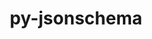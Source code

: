 ---
title: "py-jsonschema"
layout: cache
categories: [package, develop]
meta: {"compilers": ["none"], "num_specs": 294, "num_specs_by_stack": {"data-vis-sdk": 23, "e4s": 123, "e4s-neoverse-v2": 74, "e4s-oneapi": 19, "hep": 15, "radiuss": 40, "root": 294}, "oss": ["ubuntu18.04", "ubuntu20.04", "ubuntu22.04"], "platforms": ["linux"], "stacks": ["data-vis-sdk", "e4s", "e4s-neoverse-v2", "e4s-oneapi", "hep", "radiuss", "root"], "targets": ["neoverse_v2", "x86_64_v3"], "versions": ["2.6.0", "4.17.3", "4.22.0", "4.23.0"]}
spec_details: [{"compiler": "none", "hash": "24lzrfm7thagfwbqd5i5mssfxjuhu6x2", "os": "ubuntu22.04", "platform": "linux", "size": "-", "stacks": ["e4s-neoverse-v2", "root"], "target": "neoverse_v2", "variants": ["build_system=python_pip", "~format-nongpl"], "versions": ["4.23.0"]}, {"compiler": "none", "hash": "26egcddkeiestnpyldgi4vtmxbosdgqh", "os": "ubuntu22.04", "platform": "linux", "size": "-", "stacks": ["e4s-neoverse-v2", "root"], "target": "neoverse_v2", "variants": ["build_system=python_pip"], "versions": ["2.6.0"]}, {"compiler": "none", "hash": "27nogq36sdxxku7opabrf4bxn4tkho4q", "os": "ubuntu22.04", "platform": "linux", "size": "-", "stacks": ["e4s-neoverse-v2", "root"], "target": "neoverse_v2", "variants": ["build_system=python_pip", "+format-nongpl"], "versions": ["4.22.0"]}, {"compiler": "none", "hash": "2cztxubp4irfmpegogmjl5n7ijcobcph", "os": "ubuntu22.04", "platform": "linux", "size": "-", "stacks": ["e4s-neoverse-v2", "root"], "target": "neoverse_v2", "variants": ["build_system=python_pip", "~format-nongpl"], "versions": ["4.23.0"]}, {"compiler": "none", "hash": "2il67w3bt6p4ge75orln34r4es4d3cvk", "os": "ubuntu22.04", "platform": "linux", "size": "-", "stacks": ["e4s", "root"], "target": "x86_64_v3", "variants": ["build_system=python_pip"], "versions": ["2.6.0"]}, {"compiler": "none", "hash": "2kpo7pup6lvnpxuma4kvxk7ocrg7ovg7", "os": "ubuntu22.04", "platform": "linux", "size": "-", "stacks": ["e4s-neoverse-v2", "root"], "target": "neoverse_v2", "variants": ["build_system=python_pip", "~format-nongpl"], "versions": ["4.22.0"]}, {"compiler": "none", "hash": "2phgrua46e6ukr4opqmgzrfsptrd4blx", "os": "ubuntu22.04", "platform": "linux", "size": "-", "stacks": ["e4s", "root"], "target": "x86_64_v3", "variants": ["build_system=python_pip", "~format-nongpl"], "versions": ["4.22.0"]}, {"compiler": "none", "hash": "2ssv3oarnci3wwuttcgzny2jfwzdumjw", "os": "ubuntu22.04", "platform": "linux", "size": "-", "stacks": ["e4s", "root"], "target": "x86_64_v3", "variants": ["build_system=python_pip", "~format-nongpl"], "versions": ["4.23.0"]}, {"compiler": "none", "hash": "2sx6wm7xuxjct2ihjn6xrd6yobsk2237", "os": "ubuntu18.04", "platform": "linux", "size": "-", "stacks": ["radiuss", "root"], "target": "x86_64_v3", "variants": ["build_system=python_pip", "~format-nongpl"], "versions": ["4.23.0"]}, {"compiler": "none", "hash": "3ekvpe6jphkemvmgxsaynlbdvth73sgj", "os": "ubuntu22.04", "platform": "linux", "size": "-", "stacks": ["e4s", "root"], "target": "x86_64_v3", "variants": ["build_system=python_pip", "~format-nongpl"], "versions": ["4.23.0"]}, {"compiler": "none", "hash": "3g5ltm644beugr55hrnooozjqzzek6vo", "os": "ubuntu22.04", "platform": "linux", "size": "-", "stacks": ["e4s-neoverse-v2", "root"], "target": "neoverse_v2", "variants": ["build_system=python_pip"], "versions": ["2.6.0"]}, {"compiler": "none", "hash": "3q26qy2q2uqr56acxwspvzcqsrekvfdl", "os": "ubuntu22.04", "platform": "linux", "size": "-", "stacks": ["e4s-neoverse-v2", "root"], "target": "neoverse_v2", "variants": ["build_system=python_pip"], "versions": ["2.6.0"]}, {"compiler": "none", "hash": "3tx27yn65qpal272nhwuhbkfugqvhie6", "os": "ubuntu22.04", "platform": "linux", "size": "-", "stacks": ["e4s", "root"], "target": "x86_64_v3", "variants": ["build_system=python_pip", "~format-nongpl"], "versions": ["4.22.0"]}, {"compiler": "none", "hash": "3w4pl2n6fzyvy4cmvlbiduvsdalckbq2", "os": "ubuntu18.04", "platform": "linux", "size": "-", "stacks": ["radiuss", "root"], "target": "x86_64_v3", "variants": ["build_system=python_pip", "~format-nongpl"], "versions": ["4.22.0"]}, {"compiler": "none", "hash": "3y2owstg2ztrbfpslgokwhqxi5qjzft4", "os": "ubuntu22.04", "platform": "linux", "size": "-", "stacks": ["e4s-neoverse-v2", "root"], "target": "neoverse_v2", "variants": ["build_system=python_pip", "~format-nongpl"], "versions": ["4.22.0"]}, {"compiler": "none", "hash": "4abiwba7vwadridg5dheknbldfy2p55v", "os": "ubuntu18.04", "platform": "linux", "size": "-", "stacks": ["radiuss", "root"], "target": "x86_64_v3", "variants": ["build_system=python_pip", "~format-nongpl"], "versions": ["4.22.0"]}, {"compiler": "none", "hash": "4ahrfk7htalp4ncwd5epw3uu2kt2u52p", "os": "ubuntu22.04", "platform": "linux", "size": "-", "stacks": ["e4s", "root"], "target": "x86_64_v3", "variants": ["build_system=python_pip", "+format-nongpl"], "versions": ["4.22.0"]}, {"compiler": "none", "hash": "4b37x3iaec2cthw4pmx2smwanmi35y64", "os": "ubuntu22.04", "platform": "linux", "size": "-", "stacks": ["e4s-oneapi", "root"], "target": "x86_64_v3", "variants": ["build_system=python_pip"], "versions": ["2.6.0"]}, {"compiler": "none", "hash": "4bwsman7mtb2rhybcaz6kcmwiufeca4v", "os": "ubuntu22.04", "platform": "linux", "size": "-", "stacks": ["e4s", "root"], "target": "x86_64_v3", "variants": ["build_system=python_pip", "~format-nongpl"], "versions": ["4.22.0"]}, {"compiler": "none", "hash": "4ctzco2rdjgewx6cmj2ogsl25ntartie", "os": "ubuntu22.04", "platform": "linux", "size": "-", "stacks": ["e4s", "root"], "target": "x86_64_v3", "variants": ["build_system=python_pip", "~format-nongpl"], "versions": ["4.22.0"]}, {"compiler": "none", "hash": "4djvvlv3olxm325ggd4tui5gtd45skdy", "os": "ubuntu18.04", "platform": "linux", "size": "-", "stacks": ["radiuss", "root"], "target": "x86_64_v3", "variants": ["build_system=python_pip", "~format-nongpl"], "versions": ["4.23.0"]}, {"compiler": "none", "hash": "4hh6q3a72rdsr2bq2rmma33ftumjxcy7", "os": "ubuntu22.04", "platform": "linux", "size": "-", "stacks": ["e4s", "root"], "target": "x86_64_v3", "variants": ["build_system=python_pip", "~format-nongpl"], "versions": ["4.22.0"]}, {"compiler": "none", "hash": "4toadyl7mvph7jbpv7pq3oxz2h6v5y5u", "os": "ubuntu22.04", "platform": "linux", "size": "-", "stacks": ["e4s", "root"], "target": "x86_64_v3", "variants": ["build_system=python_pip", "~format-nongpl"], "versions": ["4.22.0"]}, {"compiler": "none", "hash": "52ka2zpxlkpuohf6f5kl6dthyhczk6t2", "os": "ubuntu22.04", "platform": "linux", "size": "-", "stacks": ["e4s", "root"], "target": "x86_64_v3", "variants": ["build_system=python_pip", "+format-nongpl"], "versions": ["4.23.0"]}, {"compiler": "none", "hash": "57bqzbrdnbdvu5rux5fl2td3adgv5wvj", "os": "ubuntu22.04", "platform": "linux", "size": "-", "stacks": ["e4s-neoverse-v2", "root"], "target": "neoverse_v2", "variants": ["build_system=python_pip"], "versions": ["2.6.0"]}, {"compiler": "none", "hash": "5kiywrwpka56kxp7la4demqppdp4m722", "os": "ubuntu22.04", "platform": "linux", "size": "-", "stacks": ["e4s-neoverse-v2", "root"], "target": "neoverse_v2", "variants": ["build_system=python_pip"], "versions": ["2.6.0"]}, {"compiler": "none", "hash": "5lxkg5uwc43qi3prh45o76tvn2mf36eh", "os": "ubuntu22.04", "platform": "linux", "size": "-", "stacks": ["e4s-neoverse-v2", "root"], "target": "neoverse_v2", "variants": ["build_system=python_pip", "+format-nongpl"], "versions": ["4.22.0"]}, {"compiler": "none", "hash": "5nvd3d6oq35zat3sq7cmaxannzgalax5", "os": "ubuntu22.04", "platform": "linux", "size": "-", "stacks": ["e4s", "root"], "target": "x86_64_v3", "variants": ["build_system=python_pip", "~format-nongpl"], "versions": ["4.23.0"]}, {"compiler": "none", "hash": "5oron6vlmmn55mt6cpbbyinw7pnchzbt", "os": "ubuntu18.04", "platform": "linux", "size": "-", "stacks": ["radiuss", "root"], "target": "x86_64_v3", "variants": ["build_system=python_pip", "~format-nongpl"], "versions": ["4.22.0"]}, {"compiler": "none", "hash": "5qj7qe4umoh7erzut4c5duhpewqiso35", "os": "ubuntu22.04", "platform": "linux", "size": "-", "stacks": ["e4s-neoverse-v2", "root"], "target": "neoverse_v2", "variants": ["build_system=python_pip", "+format-nongpl"], "versions": ["4.22.0"]}, {"compiler": "none", "hash": "5rrlzzcokw2ihyve6ydy2vrufpdz4wk7", "os": "ubuntu22.04", "platform": "linux", "size": "-", "stacks": ["e4s-oneapi", "root"], "target": "x86_64_v3", "variants": ["build_system=python_pip"], "versions": ["2.6.0"]}, {"compiler": "none", "hash": "5zfg23lzddnydmuz36akpaynz6yrjic2", "os": "ubuntu22.04", "platform": "linux", "size": "-", "stacks": ["e4s", "root"], "target": "x86_64_v3", "variants": ["build_system=python_pip", "~format-nongpl"], "versions": ["4.22.0"]}, {"compiler": "none", "hash": "5zyykpcrpyls54o4e3b32sasi357e44e", "os": "ubuntu22.04", "platform": "linux", "size": "-", "stacks": ["e4s-neoverse-v2", "root"], "target": "neoverse_v2", "variants": ["build_system=python_pip", "+format-nongpl"], "versions": ["4.22.0"]}, {"compiler": "none", "hash": "633xeqhixvhtevff5e5spgffh7tt5d67", "os": "ubuntu22.04", "platform": "linux", "size": "-", "stacks": ["e4s", "root"], "target": "x86_64_v3", "variants": ["build_system=python_pip", "+format-nongpl"], "versions": ["4.23.0"]}, {"compiler": "none", "hash": "6366qkf633rz4zoyexmdylnpck36kdxh", "os": "ubuntu22.04", "platform": "linux", "size": "-", "stacks": ["e4s", "root"], "target": "x86_64_v3", "variants": ["build_system=python_pip"], "versions": ["2.6.0"]}, {"compiler": "none", "hash": "65zlw7x3ap2mh6hyuv7nhsw66fnvvqmg", "os": "ubuntu22.04", "platform": "linux", "size": "-", "stacks": ["e4s-neoverse-v2", "root"], "target": "neoverse_v2", "variants": ["build_system=python_pip"], "versions": ["2.6.0"]}, {"compiler": "none", "hash": "6cw7jreybn2ri7gytldjj5uncpi5hbue", "os": "ubuntu18.04", "platform": "linux", "size": "-", "stacks": ["radiuss", "root"], "target": "x86_64_v3", "variants": ["build_system=python_pip", "~format-nongpl"], "versions": ["4.22.0"]}, {"compiler": "none", "hash": "6djhkwbo72xgskq2z5afmflnqpn5z7b5", "os": "ubuntu22.04", "platform": "linux", "size": "-", "stacks": ["e4s-neoverse-v2", "root"], "target": "neoverse_v2", "variants": ["build_system=python_pip", "+format-nongpl"], "versions": ["4.23.0"]}, {"compiler": "none", "hash": "6dwtu3yhl6utssye6zyktdn6id3urvbr", "os": "ubuntu22.04", "platform": "linux", "size": "-", "stacks": ["e4s", "root"], "target": "x86_64_v3", "variants": ["build_system=python_pip"], "versions": ["2.6.0"]}, {"compiler": "none", "hash": "6mrahmzvrjw2kq7s73ermz4ramltl7et", "os": "ubuntu18.04", "platform": "linux", "size": "-", "stacks": ["radiuss", "root"], "target": "x86_64_v3", "variants": ["build_system=python_pip", "~format-nongpl"], "versions": ["4.22.0"]}, {"compiler": "none", "hash": "6ooxlzcviyecw275ep6pqjjgpzf4rukh", "os": "ubuntu22.04", "platform": "linux", "size": "-", "stacks": ["e4s", "root"], "target": "x86_64_v3", "variants": ["build_system=python_pip", "~format-nongpl"], "versions": ["4.22.0"]}, {"compiler": "none", "hash": "6pvz6fdil4ev7yrprzm626odeyjsieg4", "os": "ubuntu22.04", "platform": "linux", "size": "-", "stacks": ["e4s", "root"], "target": "x86_64_v3", "variants": ["build_system=python_pip", "+format-nongpl"], "versions": ["4.22.0"]}, {"compiler": "none", "hash": "6ty42vthtmh6w25lu5cmc4twasotyu2i", "os": "ubuntu22.04", "platform": "linux", "size": "-", "stacks": ["e4s-neoverse-v2", "root"], "target": "neoverse_v2", "variants": ["build_system=python_pip", "~format-nongpl"], "versions": ["4.22.0"]}, {"compiler": "none", "hash": "6vwi2r4e3rbugepzjxjplpp34sgousc4", "os": "ubuntu22.04", "platform": "linux", "size": "-", "stacks": ["e4s-oneapi", "root"], "target": "x86_64_v3", "variants": ["build_system=python_pip"], "versions": ["2.6.0"]}, {"compiler": "none", "hash": "7jkizw4uwhcqkcvwpd4dnrgeg54zety3", "os": "ubuntu22.04", "platform": "linux", "size": "-", "stacks": ["e4s", "root"], "target": "x86_64_v3", "variants": ["build_system=python_pip", "~format-nongpl"], "versions": ["4.22.0"]}, {"compiler": "none", "hash": "7m3zruaocukz5u4nlzs5irdtgebeomc7", "os": "ubuntu22.04", "platform": "linux", "size": "-", "stacks": ["e4s-oneapi", "root"], "target": "x86_64_v3", "variants": ["build_system=python_pip"], "versions": ["2.6.0"]}, {"compiler": "none", "hash": "7m6ty7tdpg5jzlyrztfigsqxrf66gef4", "os": "ubuntu22.04", "platform": "linux", "size": "-", "stacks": ["e4s", "root"], "target": "x86_64_v3", "variants": ["build_system=python_pip", "+format-nongpl"], "versions": ["4.22.0"]}, {"compiler": "none", "hash": "7npc5sxjueo5y5ddqxtk7m2wnqnf4pg7", "os": "ubuntu20.04", "platform": "linux", "size": "-", "stacks": ["data-vis-sdk", "root"], "target": "x86_64_v3", "variants": ["build_system=python_pip", "+format-nongpl"], "versions": ["4.22.0"]}, {"compiler": "none", "hash": "7punldhc2gnloid7yaqc2xi47daanfv4", "os": "ubuntu22.04", "platform": "linux", "size": "-", "stacks": ["e4s-oneapi", "root"], "target": "x86_64_v3", "variants": ["build_system=python_pip"], "versions": ["2.6.0"]}, {"compiler": "none", "hash": "7q7ifnvekvo65tolbezwr6dyvd6tqwyo", "os": "ubuntu18.04", "platform": "linux", "size": "-", "stacks": ["radiuss", "root"], "target": "x86_64_v3", "variants": ["build_system=python_pip", "~format-nongpl"], "versions": ["4.22.0"]}, {"compiler": "none", "hash": "7ygneldw4t46qes6ig7enlwcgyzim4ny", "os": "ubuntu20.04", "platform": "linux", "size": "-", "stacks": ["data-vis-sdk", "root"], "target": "x86_64_v3", "variants": ["build_system=python_pip", "+format-nongpl"], "versions": ["4.23.0"]}, {"compiler": "none", "hash": "7yjq4ic55xqn2fsu7ooebanpkgzgiss2", "os": "ubuntu22.04", "platform": "linux", "size": "-", "stacks": ["e4s", "root"], "target": "x86_64_v3", "variants": ["build_system=python_pip", "+format-nongpl"], "versions": ["4.22.0"]}, {"compiler": "none", "hash": "7z6ppeqqtav2lcyoxotowvuqvow56ffj", "os": "ubuntu22.04", "platform": "linux", "size": "-", "stacks": ["e4s-neoverse-v2", "root"], "target": "neoverse_v2", "variants": ["build_system=python_pip", "+format-nongpl"], "versions": ["4.22.0"]}, {"compiler": "none", "hash": "a4kl2faqjztkdx5m2lcp6643zqakdx5v", "os": "ubuntu22.04", "platform": "linux", "size": "-", "stacks": ["hep", "root"], "target": "x86_64_v3", "variants": ["build_system=python_pip", "~format-nongpl"], "versions": ["4.17.3"]}, {"compiler": "none", "hash": "a4ugytssifi2dleb37so5krva7p3ahb6", "os": "ubuntu20.04", "platform": "linux", "size": "-", "stacks": ["data-vis-sdk", "root"], "target": "x86_64_v3", "variants": ["build_system=python_pip", "+format-nongpl"], "versions": ["4.22.0"]}, {"compiler": "none", "hash": "abfjzul34zldltok5i3om34zgonhzbyw", "os": "ubuntu22.04", "platform": "linux", "size": "-", "stacks": ["hep", "root"], "target": "x86_64_v3", "variants": ["build_system=python_pip", "~format-nongpl"], "versions": ["4.17.3"]}, {"compiler": "none", "hash": "am2wpr3iu4a4rz6jo6j2csysqdxcbte3", "os": "ubuntu22.04", "platform": "linux", "size": "-", "stacks": ["e4s-oneapi", "root"], "target": "x86_64_v3", "variants": ["build_system=python_pip"], "versions": ["2.6.0"]}, {"compiler": "none", "hash": "amr3a3z6r2gdb54o76rgyicp7svibc2p", "os": "ubuntu22.04", "platform": "linux", "size": "-", "stacks": ["e4s", "root"], "target": "x86_64_v3", "variants": ["build_system=python_pip", "~format-nongpl"], "versions": ["4.22.0"]}, {"compiler": "none", "hash": "amsqygeuu3jjdmeehmc4hxkz4dja5iao", "os": "ubuntu22.04", "platform": "linux", "size": "-", "stacks": ["e4s", "root"], "target": "x86_64_v3", "variants": ["build_system=python_pip", "~format-nongpl"], "versions": ["4.22.0"]}, {"compiler": "none", "hash": "aq3lcobhubsq6qwvvay3wdjluhkb2yn5", "os": "ubuntu22.04", "platform": "linux", "size": "-", "stacks": ["e4s", "root"], "target": "x86_64_v3", "variants": ["build_system=python_pip", "~format-nongpl"], "versions": ["4.22.0"]}, {"compiler": "none", "hash": "aqvhbg7nvp7nnqcjg6jsekroa5ne4q5f", "os": "ubuntu22.04", "platform": "linux", "size": "-", "stacks": ["e4s", "root"], "target": "x86_64_v3", "variants": ["build_system=python_pip"], "versions": ["2.6.0"]}, {"compiler": "none", "hash": "axrbpypqtb7tx2rxfcmzurhqtaw52hno", "os": "ubuntu22.04", "platform": "linux", "size": "-", "stacks": ["hep", "root"], "target": "x86_64_v3", "variants": ["build_system=python_pip", "~format-nongpl"], "versions": ["4.17.3"]}, {"compiler": "none", "hash": "ay62gvkq5vod3wqwwfl56i7nhtqfizvv", "os": "ubuntu22.04", "platform": "linux", "size": "-", "stacks": ["hep", "root"], "target": "x86_64_v3", "variants": ["build_system=python_pip", "~format-nongpl"], "versions": ["4.17.3"]}, {"compiler": "none", "hash": "aytwxmv3djod4osmz65rkc2gfqtwiidt", "os": "ubuntu18.04", "platform": "linux", "size": "-", "stacks": ["radiuss", "root"], "target": "x86_64_v3", "variants": ["build_system=python_pip", "~format-nongpl"], "versions": ["4.22.0"]}, {"compiler": "none", "hash": "ayw7dzyapkcvhtvjs7n37g34bvhvxeaj", "os": "ubuntu22.04", "platform": "linux", "size": "-", "stacks": ["e4s-neoverse-v2", "root"], "target": "neoverse_v2", "variants": ["build_system=python_pip", "+format-nongpl"], "versions": ["4.22.0"]}, {"compiler": "none", "hash": "b2dhoiflttcw5jrnntqn2e7kpqsmtos5", "os": "ubuntu22.04", "platform": "linux", "size": "-", "stacks": ["e4s", "root"], "target": "x86_64_v3", "variants": ["build_system=python_pip", "+format-nongpl"], "versions": ["4.23.0"]}, {"compiler": "none", "hash": "b4q6zy44ykq3rkxms6yinbr6no5cz6ww", "os": "ubuntu22.04", "platform": "linux", "size": "-", "stacks": ["e4s-oneapi", "root"], "target": "x86_64_v3", "variants": ["build_system=python_pip"], "versions": ["2.6.0"]}, {"compiler": "none", "hash": "b4xa4s6kmj37n5gaedtstrp5c4yht6o5", "os": "ubuntu22.04", "platform": "linux", "size": "-", "stacks": ["e4s", "root"], "target": "x86_64_v3", "variants": ["build_system=python_pip", "~format-nongpl"], "versions": ["4.23.0"]}, {"compiler": "none", "hash": "b5zu4haylvux5i5trnizww5rrcb5gjpi", "os": "ubuntu22.04", "platform": "linux", "size": "-", "stacks": ["e4s-neoverse-v2", "root"], "target": "neoverse_v2", "variants": ["build_system=python_pip", "+format-nongpl"], "versions": ["4.22.0"]}, {"compiler": "none", "hash": "b72cbfrlbjq4xcdnubyhphnol7ma2pq7", "os": "ubuntu22.04", "platform": "linux", "size": "-", "stacks": ["e4s", "root"], "target": "x86_64_v3", "variants": ["build_system=python_pip", "~format-nongpl"], "versions": ["4.22.0"]}, {"compiler": "none", "hash": "bc6yaloeoahinues3iebjgrxzibxxxx2", "os": "ubuntu20.04", "platform": "linux", "size": "-", "stacks": ["data-vis-sdk", "root"], "target": "x86_64_v3", "variants": ["build_system=python_pip", "+format-nongpl"], "versions": ["4.22.0"]}, {"compiler": "none", "hash": "biiwsuemtfyfoj5pkbrwwqju6xinykvb", "os": "ubuntu18.04", "platform": "linux", "size": "-", "stacks": ["radiuss", "root"], "target": "x86_64_v3", "variants": ["build_system=python_pip", "~format-nongpl"], "versions": ["4.22.0"]}, {"compiler": "none", "hash": "blg3kmw2vlnu5n753nlekrfrdo6strfe", "os": "ubuntu22.04", "platform": "linux", "size": "-", "stacks": ["e4s", "root"], "target": "x86_64_v3", "variants": ["build_system=python_pip"], "versions": ["2.6.0"]}, {"compiler": "none", "hash": "bo3wym3uszbiynp2mx5f57q4xkzi2fm6", "os": "ubuntu22.04", "platform": "linux", "size": "-", "stacks": ["e4s", "root"], "target": "x86_64_v3", "variants": ["build_system=python_pip", "+format-nongpl"], "versions": ["4.22.0"]}, {"compiler": "none", "hash": "btwgt4frceka4gedpzo6jl3yfmtslipa", "os": "ubuntu22.04", "platform": "linux", "size": "-", "stacks": ["e4s", "root"], "target": "x86_64_v3", "variants": ["build_system=python_pip", "+format-nongpl"], "versions": ["4.22.0"]}, {"compiler": "none", "hash": "bxy4rebbgmoqidwdajyh2cy3czvufcli", "os": "ubuntu22.04", "platform": "linux", "size": "-", "stacks": ["e4s-neoverse-v2", "root"], "target": "neoverse_v2", "variants": ["build_system=python_pip"], "versions": ["2.6.0"]}, {"compiler": "none", "hash": "c2vxjcvxds6sc4nehpavcicufriwpfvf", "os": "ubuntu22.04", "platform": "linux", "size": "-", "stacks": ["e4s", "root"], "target": "x86_64_v3", "variants": ["build_system=python_pip"], "versions": ["2.6.0"]}, {"compiler": "none", "hash": "cbwulzduz4ayhfd7ql4mat4pg62h7lce", "os": "ubuntu22.04", "platform": "linux", "size": "-", "stacks": ["e4s", "root"], "target": "x86_64_v3", "variants": ["build_system=python_pip", "+format-nongpl"], "versions": ["4.22.0"]}, {"compiler": "none", "hash": "cgrt3mscxlafzlye63dwso3gybr63phi", "os": "ubuntu22.04", "platform": "linux", "size": "-", "stacks": ["e4s-neoverse-v2", "root"], "target": "neoverse_v2", "variants": ["build_system=python_pip"], "versions": ["2.6.0"]}, {"compiler": "none", "hash": "com4m3dmdz6v7ghmzpm5tmoeonqrs3k6", "os": "ubuntu22.04", "platform": "linux", "size": "-", "stacks": ["e4s-neoverse-v2", "root"], "target": "neoverse_v2", "variants": ["build_system=python_pip", "+format-nongpl"], "versions": ["4.22.0"]}, {"compiler": "none", "hash": "cp2fagxfdetwnltkoestai5527t2jvss", "os": "ubuntu22.04", "platform": "linux", "size": "-", "stacks": ["e4s", "root"], "target": "x86_64_v3", "variants": ["build_system=python_pip", "~format-nongpl"], "versions": ["4.23.0"]}, {"compiler": "none", "hash": "cpdea72phg3a5yjghzon7xixxsifhwvd", "os": "ubuntu22.04", "platform": "linux", "size": "-", "stacks": ["e4s", "root"], "target": "x86_64_v3", "variants": ["build_system=python_pip", "+format-nongpl"], "versions": ["4.22.0"]}, {"compiler": "none", "hash": "cqmimhpf7qxarw3bmkmr4rbwf3xcn2ke", "os": "ubuntu22.04", "platform": "linux", "size": "-", "stacks": ["e4s", "root"], "target": "x86_64_v3", "variants": ["build_system=python_pip", "+format-nongpl"], "versions": ["4.23.0"]}, {"compiler": "none", "hash": "cqoqyvwapmtpwxre7bec4dbsakt4hjm2", "os": "ubuntu22.04", "platform": "linux", "size": "-", "stacks": ["e4s", "root"], "target": "x86_64_v3", "variants": ["build_system=python_pip", "~format-nongpl"], "versions": ["4.22.0"]}, {"compiler": "none", "hash": "cv6r3hb5usbe63ppf66liwdzjg7berun", "os": "ubuntu20.04", "platform": "linux", "size": "-", "stacks": ["data-vis-sdk", "root"], "target": "x86_64_v3", "variants": ["build_system=python_pip", "+format-nongpl"], "versions": ["4.23.0"]}, {"compiler": "none", "hash": "cydz3jrlgyj22ggaehwitcpqlaxpr4sv", "os": "ubuntu22.04", "platform": "linux", "size": "-", "stacks": ["e4s", "root"], "target": "x86_64_v3", "variants": ["build_system=python_pip", "~format-nongpl"], "versions": ["4.22.0"]}, {"compiler": "none", "hash": "d3g7dcmpdaaumbmmdn3irek5y2q53yju", "os": "ubuntu20.04", "platform": "linux", "size": "-", "stacks": ["data-vis-sdk", "root"], "target": "x86_64_v3", "variants": ["build_system=python_pip", "+format-nongpl"], "versions": ["4.22.0"]}, {"compiler": "none", "hash": "d63x6zldxzxgwou4ww3oykd7w2xtyats", "os": "ubuntu22.04", "platform": "linux", "size": "-", "stacks": ["e4s-neoverse-v2", "root"], "target": "neoverse_v2", "variants": ["build_system=python_pip", "+format-nongpl"], "versions": ["4.22.0"]}, {"compiler": "none", "hash": "davryjo2btnegkydviy4zjf4yygh4ez5", "os": "ubuntu18.04", "platform": "linux", "size": "-", "stacks": ["radiuss", "root"], "target": "x86_64_v3", "variants": ["build_system=python_pip", "~format-nongpl"], "versions": ["4.22.0"]}, {"compiler": "none", "hash": "dd2uj632pygfzlpufdrv6ujvxbn2xazx", "os": "ubuntu18.04", "platform": "linux", "size": "-", "stacks": ["radiuss", "root"], "target": "x86_64_v3", "variants": ["build_system=python_pip", "~format-nongpl"], "versions": ["4.23.0"]}, {"compiler": "none", "hash": "dhdoew7a4jg2hmdy5n5sjwiorxt6mewk", "os": "ubuntu22.04", "platform": "linux", "size": "-", "stacks": ["e4s", "root"], "target": "x86_64_v3", "variants": ["build_system=python_pip", "~format-nongpl"], "versions": ["4.22.0"]}, {"compiler": "none", "hash": "e4lmavpxz66shbgxgh2yyogk4dbgtqf6", "os": "ubuntu22.04", "platform": "linux", "size": "-", "stacks": ["e4s-neoverse-v2", "root"], "target": "neoverse_v2", "variants": ["build_system=python_pip"], "versions": ["2.6.0"]}, {"compiler": "none", "hash": "e5yhlayq4w5t4u2iwrfld7arz7d4ivt6", "os": "ubuntu20.04", "platform": "linux", "size": "-", "stacks": ["data-vis-sdk", "root"], "target": "x86_64_v3", "variants": ["build_system=python_pip", "+format-nongpl"], "versions": ["4.22.0"]}, {"compiler": "none", "hash": "eitikgcike7sa3of5bs7crhkjd5stot7", "os": "ubuntu22.04", "platform": "linux", "size": "-", "stacks": ["e4s", "root"], "target": "x86_64_v3", "variants": ["build_system=python_pip", "~format-nongpl"], "versions": ["4.22.0"]}, {"compiler": "none", "hash": "ennf3gggpm65emz4i6wjnix7fsox4wbp", "os": "ubuntu20.04", "platform": "linux", "size": "-", "stacks": ["data-vis-sdk", "root"], "target": "x86_64_v3", "variants": ["build_system=python_pip", "+format-nongpl"], "versions": ["4.22.0"]}, {"compiler": "none", "hash": "esf7it6j3pep322vyazp5x6y2o6pvoka", "os": "ubuntu22.04", "platform": "linux", "size": "-", "stacks": ["hep", "root"], "target": "x86_64_v3", "variants": ["build_system=python_pip", "~format-nongpl"], "versions": ["4.17.3"]}, {"compiler": "none", "hash": "etrn3nlq5yvy4xvkeq3j62iqea2vo4dw", "os": "ubuntu22.04", "platform": "linux", "size": "-", "stacks": ["e4s", "root"], "target": "x86_64_v3", "variants": ["build_system=python_pip", "+format-nongpl"], "versions": ["4.22.0"]}, {"compiler": "none", "hash": "ewkaikgzdmaas2bivryociliufskgaml", "os": "ubuntu20.04", "platform": "linux", "size": "-", "stacks": ["data-vis-sdk", "root"], "target": "x86_64_v3", "variants": ["build_system=python_pip", "+format-nongpl"], "versions": ["4.22.0"]}, {"compiler": "none", "hash": "f5imhcvowyhe3ivjv3uapn75yfxd6ybb", "os": "ubuntu18.04", "platform": "linux", "size": "-", "stacks": ["radiuss", "root"], "target": "x86_64_v3", "variants": ["build_system=python_pip", "~format-nongpl"], "versions": ["4.22.0"]}, {"compiler": "none", "hash": "ficavmjuxwumovtn6hxwrt6miwwm4shq", "os": "ubuntu22.04", "platform": "linux", "size": "-", "stacks": ["e4s-neoverse-v2", "root"], "target": "neoverse_v2", "variants": ["build_system=python_pip", "+format-nongpl"], "versions": ["4.22.0"]}, {"compiler": "none", "hash": "finwoetvtps3fkmxt6n2sqfdrqvzl5lw", "os": "ubuntu22.04", "platform": "linux", "size": "-", "stacks": ["e4s", "root"], "target": "x86_64_v3", "variants": ["build_system=python_pip", "+format-nongpl"], "versions": ["4.22.0"]}, {"compiler": "none", "hash": "flbtbi4lxie5z3op2zqnack6cktbk4zw", "os": "ubuntu22.04", "platform": "linux", "size": "-", "stacks": ["e4s-neoverse-v2", "root"], "target": "neoverse_v2", "variants": ["build_system=python_pip", "~format-nongpl"], "versions": ["4.22.0"]}, {"compiler": "none", "hash": "fwyu4qdxswdnic4vwwkpcekys2eukz23", "os": "ubuntu22.04", "platform": "linux", "size": "-", "stacks": ["e4s-neoverse-v2", "root"], "target": "neoverse_v2", "variants": ["build_system=python_pip"], "versions": ["2.6.0"]}, {"compiler": "none", "hash": "fyfhc7bogdn67c2afgfqlsffxwluajsj", "os": "ubuntu22.04", "platform": "linux", "size": "-", "stacks": ["e4s-neoverse-v2", "root"], "target": "neoverse_v2", "variants": ["build_system=python_pip", "+format-nongpl"], "versions": ["4.22.0"]}, {"compiler": "none", "hash": "fzco4dczr7bwsqdk5rj3l2zbunscyzjv", "os": "ubuntu22.04", "platform": "linux", "size": "-", "stacks": ["e4s", "root"], "target": "x86_64_v3", "variants": ["build_system=python_pip", "~format-nongpl"], "versions": ["4.23.0"]}, {"compiler": "none", "hash": "g6fk2fjtcrur2j4qyhqfo5pynvc5r3aj", "os": "ubuntu20.04", "platform": "linux", "size": "-", "stacks": ["data-vis-sdk", "root"], "target": "x86_64_v3", "variants": ["build_system=python_pip", "+format-nongpl"], "versions": ["4.22.0"]}, {"compiler": "none", "hash": "g6ozfnuppp2egvuqkujwmzm2f66us5yh", "os": "ubuntu22.04", "platform": "linux", "size": "-", "stacks": ["e4s", "root"], "target": "x86_64_v3", "variants": ["build_system=python_pip", "~format-nongpl"], "versions": ["4.23.0"]}, {"compiler": "none", "hash": "gaeruvf2cb3vxeghpjlbubaob3ss56t6", "os": "ubuntu22.04", "platform": "linux", "size": "-", "stacks": ["e4s", "root"], "target": "x86_64_v3", "variants": ["build_system=python_pip", "~format-nongpl"], "versions": ["4.22.0"]}, {"compiler": "none", "hash": "gfej4llwvyhm7ggvdceqy2meccoky23x", "os": "ubuntu20.04", "platform": "linux", "size": "-", "stacks": ["data-vis-sdk", "root"], "target": "x86_64_v3", "variants": ["build_system=python_pip", "+format-nongpl"], "versions": ["4.22.0"]}, {"compiler": "none", "hash": "gflw4glb43og2krrc2c4tmuwnebor23l", "os": "ubuntu22.04", "platform": "linux", "size": "-", "stacks": ["e4s-oneapi", "root"], "target": "x86_64_v3", "variants": ["build_system=python_pip"], "versions": ["2.6.0"]}, {"compiler": "none", "hash": "gk43sktyklmrj3sncycaxjp6zhd2tcw6", "os": "ubuntu22.04", "platform": "linux", "size": "-", "stacks": ["e4s-neoverse-v2", "root"], "target": "neoverse_v2", "variants": ["build_system=python_pip", "~format-nongpl"], "versions": ["4.22.0"]}, {"compiler": "none", "hash": "gltb47lp6prfstswfaqv66dluzsfhfvc", "os": "ubuntu22.04", "platform": "linux", "size": "-", "stacks": ["e4s-neoverse-v2", "root"], "target": "neoverse_v2", "variants": ["build_system=python_pip", "+format-nongpl"], "versions": ["4.22.0"]}, {"compiler": "none", "hash": "gno46sxy7x2awpu2lxfflwchb5aec647", "os": "ubuntu18.04", "platform": "linux", "size": "-", "stacks": ["radiuss", "root"], "target": "x86_64_v3", "variants": ["build_system=python_pip", "~format-nongpl"], "versions": ["4.22.0"]}, {"compiler": "none", "hash": "gp6opm4ngzxohyvhcgbghve6n6zth362", "os": "ubuntu22.04", "platform": "linux", "size": "-", "stacks": ["e4s", "root"], "target": "x86_64_v3", "variants": ["build_system=python_pip", "+format-nongpl"], "versions": ["4.22.0"]}, {"compiler": "none", "hash": "gq5z5bdmbtgptoo6usmyyus43rqeu657", "os": "ubuntu22.04", "platform": "linux", "size": "-", "stacks": ["e4s-oneapi", "root"], "target": "x86_64_v3", "variants": ["build_system=python_pip"], "versions": ["2.6.0"]}, {"compiler": "none", "hash": "gqalq7oi3rblfz2wubpg5tjysy4coiuk", "os": "ubuntu18.04", "platform": "linux", "size": "-", "stacks": ["radiuss", "root"], "target": "x86_64_v3", "variants": ["build_system=python_pip", "~format-nongpl"], "versions": ["4.22.0"]}, {"compiler": "none", "hash": "grabbvjnyccnaakeguyjey55a45yebvi", "os": "ubuntu22.04", "platform": "linux", "size": "-", "stacks": ["hep", "root"], "target": "x86_64_v3", "variants": ["build_system=python_pip", "~format-nongpl"], "versions": ["4.17.3"]}, {"compiler": "none", "hash": "gvmf6cqy72ijwiy6pis2ised7xilfvul", "os": "ubuntu22.04", "platform": "linux", "size": "-", "stacks": ["hep", "root"], "target": "x86_64_v3", "variants": ["build_system=python_pip", "~format-nongpl"], "versions": ["4.17.3"]}, {"compiler": "none", "hash": "h5wxvf4cmnj5ivjnifzrqoevhzz7jj4g", "os": "ubuntu22.04", "platform": "linux", "size": "-", "stacks": ["e4s-neoverse-v2", "root"], "target": "neoverse_v2", "variants": ["build_system=python_pip", "+format-nongpl"], "versions": ["4.22.0"]}, {"compiler": "none", "hash": "hbht4aky4iufwtpqnpldt3u6wgc7rmdq", "os": "ubuntu18.04", "platform": "linux", "size": "-", "stacks": ["radiuss", "root"], "target": "x86_64_v3", "variants": ["build_system=python_pip", "~format-nongpl"], "versions": ["4.22.0"]}, {"compiler": "none", "hash": "hbuw6da7rlxq4waztobggdkzxbguzdcz", "os": "ubuntu18.04", "platform": "linux", "size": "-", "stacks": ["radiuss", "root"], "target": "x86_64_v3", "variants": ["build_system=python_pip", "~format-nongpl"], "versions": ["4.22.0"]}, {"compiler": "none", "hash": "huwu55ucyyqaiphfa6ywbgr66utzofny", "os": "ubuntu22.04", "platform": "linux", "size": "-", "stacks": ["e4s-neoverse-v2", "root"], "target": "neoverse_v2", "variants": ["build_system=python_pip", "+format-nongpl"], "versions": ["4.22.0"]}, {"compiler": "none", "hash": "i3kvayfbmjv62klu2gotptujwqkm5me6", "os": "ubuntu22.04", "platform": "linux", "size": "-", "stacks": ["e4s-neoverse-v2", "root"], "target": "neoverse_v2", "variants": ["build_system=python_pip"], "versions": ["2.6.0"]}, {"compiler": "none", "hash": "i3wh5o7bzadtioa7qk7pvqv2qu2gc4n6", "os": "ubuntu22.04", "platform": "linux", "size": "-", "stacks": ["e4s", "root"], "target": "x86_64_v3", "variants": ["build_system=python_pip", "~format-nongpl"], "versions": ["4.22.0"]}, {"compiler": "none", "hash": "iccfj6sq4p3ycpkspxfevb466hp2wejd", "os": "ubuntu22.04", "platform": "linux", "size": "-", "stacks": ["e4s-neoverse-v2", "root"], "target": "neoverse_v2", "variants": ["build_system=python_pip", "~format-nongpl"], "versions": ["4.22.0"]}, {"compiler": "none", "hash": "idz2urbccljj4ny76zp3hjktvqk77xeh", "os": "ubuntu22.04", "platform": "linux", "size": "-", "stacks": ["e4s", "root"], "target": "x86_64_v3", "variants": ["build_system=python_pip", "+format-nongpl"], "versions": ["4.22.0"]}, {"compiler": "none", "hash": "im4masdqbxtbcg2t7ajjsxcu7ey2k3if", "os": "ubuntu22.04", "platform": "linux", "size": "-", "stacks": ["e4s", "root"], "target": "x86_64_v3", "variants": ["build_system=python_pip", "~format-nongpl"], "versions": ["4.23.0"]}, {"compiler": "none", "hash": "iya7llkqd2xhcqvtv2omdxeso6kqiuhk", "os": "ubuntu22.04", "platform": "linux", "size": "-", "stacks": ["e4s-neoverse-v2", "root"], "target": "neoverse_v2", "variants": ["build_system=python_pip", "~format-nongpl"], "versions": ["4.22.0"]}, {"compiler": "none", "hash": "ja73j3qunrtxrrku4ajyi7ujzeo4wrya", "os": "ubuntu22.04", "platform": "linux", "size": "-", "stacks": ["e4s", "root"], "target": "x86_64_v3", "variants": ["build_system=python_pip", "+format-nongpl"], "versions": ["4.22.0"]}, {"compiler": "none", "hash": "jalmtxvazbblnmz4o7nnqb6bvusgqfhp", "os": "ubuntu20.04", "platform": "linux", "size": "-", "stacks": ["data-vis-sdk", "root"], "target": "x86_64_v3", "variants": ["build_system=python_pip", "+format-nongpl"], "versions": ["4.23.0"]}, {"compiler": "none", "hash": "jdquapqgjlkxne3fuumsqfqxmm227w2b", "os": "ubuntu22.04", "platform": "linux", "size": "-", "stacks": ["e4s-neoverse-v2", "root"], "target": "neoverse_v2", "variants": ["build_system=python_pip", "+format-nongpl"], "versions": ["4.23.0"]}, {"compiler": "none", "hash": "jdud3zhip2wp5iwtmoj6m67c2mguvpjq", "os": "ubuntu22.04", "platform": "linux", "size": "-", "stacks": ["e4s-neoverse-v2", "root"], "target": "neoverse_v2", "variants": ["build_system=python_pip", "+format-nongpl"], "versions": ["4.22.0"]}, {"compiler": "none", "hash": "jei6y5ytaajc25ts7fanbnyqpdjpldul", "os": "ubuntu22.04", "platform": "linux", "size": "-", "stacks": ["e4s", "root"], "target": "x86_64_v3", "variants": ["build_system=python_pip", "+format-nongpl"], "versions": ["4.22.0"]}, {"compiler": "none", "hash": "jhfpfjpvb4qegjmnbeceauc5nbhgcix3", "os": "ubuntu22.04", "platform": "linux", "size": "-", "stacks": ["e4s-neoverse-v2", "root"], "target": "neoverse_v2", "variants": ["build_system=python_pip", "~format-nongpl"], "versions": ["4.22.0"]}, {"compiler": "none", "hash": "jl4dsuswove3nex6xdloltcu2ozfeusy", "os": "ubuntu22.04", "platform": "linux", "size": "-", "stacks": ["e4s", "root"], "target": "x86_64_v3", "variants": ["build_system=python_pip", "+format-nongpl"], "versions": ["4.23.0"]}, {"compiler": "none", "hash": "jobbdlf2ru5nxues66nscvnor7xfdots", "os": "ubuntu22.04", "platform": "linux", "size": "-", "stacks": ["e4s", "root"], "target": "x86_64_v3", "variants": ["build_system=python_pip", "+format-nongpl"], "versions": ["4.23.0"]}, {"compiler": "none", "hash": "jspjhbw7tfjvdramuawfvuuoh5jsecrq", "os": "ubuntu22.04", "platform": "linux", "size": "-", "stacks": ["e4s-neoverse-v2", "root"], "target": "neoverse_v2", "variants": ["build_system=python_pip", "+format-nongpl"], "versions": ["4.22.0"]}, {"compiler": "none", "hash": "jvseklfuxmjcxncohdwc4dl4jq46efp3", "os": "ubuntu22.04", "platform": "linux", "size": "-", "stacks": ["e4s-neoverse-v2", "root"], "target": "neoverse_v2", "variants": ["build_system=python_pip", "+format-nongpl"], "versions": ["4.23.0"]}, {"compiler": "none", "hash": "jw7b46rul2ssf3voqd7iimseed7d4wrq", "os": "ubuntu22.04", "platform": "linux", "size": "-", "stacks": ["e4s-neoverse-v2", "root"], "target": "neoverse_v2", "variants": ["build_system=python_pip", "+format-nongpl"], "versions": ["4.22.0"]}, {"compiler": "none", "hash": "kabfaebp3gvrkyqulzvvvu6svmyd6fjj", "os": "ubuntu22.04", "platform": "linux", "size": "-", "stacks": ["hep", "root"], "target": "x86_64_v3", "variants": ["build_system=python_pip", "~format-nongpl"], "versions": ["4.17.3"]}, {"compiler": "none", "hash": "kce34msf2zb4gq2udo5cwxjpmcyvnlyj", "os": "ubuntu18.04", "platform": "linux", "size": "-", "stacks": ["radiuss", "root"], "target": "x86_64_v3", "variants": ["build_system=python_pip", "~format-nongpl"], "versions": ["4.22.0"]}, {"compiler": "none", "hash": "keb6kr67m2gidq3vr4x2h457g2rlmtwx", "os": "ubuntu22.04", "platform": "linux", "size": "-", "stacks": ["e4s-neoverse-v2", "root"], "target": "neoverse_v2", "variants": ["build_system=python_pip", "+format-nongpl"], "versions": ["4.23.0"]}, {"compiler": "none", "hash": "kegnnkxinj2vn7lfuuifgnrwd2v6lvsi", "os": "ubuntu22.04", "platform": "linux", "size": "-", "stacks": ["e4s-neoverse-v2", "root"], "target": "neoverse_v2", "variants": ["build_system=python_pip", "+format-nongpl"], "versions": ["4.22.0"]}, {"compiler": "none", "hash": "kqyeeeezkzt76s7bvuk3erdlmx2c2x2k", "os": "ubuntu22.04", "platform": "linux", "size": "-", "stacks": ["e4s", "root"], "target": "x86_64_v3", "variants": ["build_system=python_pip"], "versions": ["2.6.0"]}, {"compiler": "none", "hash": "ky2hym2dtxc7bwfpa3ti2h6mjbtjyhp2", "os": "ubuntu22.04", "platform": "linux", "size": "-", "stacks": ["e4s-oneapi", "root"], "target": "x86_64_v3", "variants": ["build_system=python_pip"], "versions": ["2.6.0"]}, {"compiler": "none", "hash": "l6grohwprsszgboo6cwsry47a67nn6za", "os": "ubuntu22.04", "platform": "linux", "size": "-", "stacks": ["e4s-neoverse-v2", "root"], "target": "neoverse_v2", "variants": ["build_system=python_pip", "+format-nongpl"], "versions": ["4.22.0"]}, {"compiler": "none", "hash": "lbbgiq2jghwka6mdz27yz3qhk4wuf3rz", "os": "ubuntu22.04", "platform": "linux", "size": "-", "stacks": ["e4s", "root"], "target": "x86_64_v3", "variants": ["build_system=python_pip", "~format-nongpl"], "versions": ["4.22.0"]}, {"compiler": "none", "hash": "ld4vtunwrod46nahnhe7vxogmrxahzwf", "os": "ubuntu22.04", "platform": "linux", "size": "-", "stacks": ["e4s", "root"], "target": "x86_64_v3", "variants": ["build_system=python_pip", "+format-nongpl"], "versions": ["4.22.0"]}, {"compiler": "none", "hash": "llgg6vofdrc473gxdyonumvbjpjsrmki", "os": "ubuntu22.04", "platform": "linux", "size": "-", "stacks": ["hep", "root"], "target": "x86_64_v3", "variants": ["build_system=python_pip", "~format-nongpl"], "versions": ["4.17.3"]}, {"compiler": "none", "hash": "lmg6ddvlcx3ke6ma766qz7glbzkstpte", "os": "ubuntu22.04", "platform": "linux", "size": "-", "stacks": ["e4s-oneapi", "root"], "target": "x86_64_v3", "variants": ["build_system=python_pip"], "versions": ["2.6.0"]}, {"compiler": "none", "hash": "lohzg32gea5k55uymhnfdwln6wjdh4ua", "os": "ubuntu18.04", "platform": "linux", "size": "-", "stacks": ["radiuss", "root"], "target": "x86_64_v3", "variants": ["build_system=python_pip", "~format-nongpl"], "versions": ["4.23.0"]}, {"compiler": "none", "hash": "lpeoy33jyamytypqpwxzjtdkwv24wvh2", "os": "ubuntu20.04", "platform": "linux", "size": "-", "stacks": ["data-vis-sdk", "root"], "target": "x86_64_v3", "variants": ["build_system=python_pip", "+format-nongpl"], "versions": ["4.22.0"]}, {"compiler": "none", "hash": "lqk7wdfdoxw5j4wjqyqsaqylbnoc4i2a", "os": "ubuntu22.04", "platform": "linux", "size": "-", "stacks": ["e4s", "root"], "target": "x86_64_v3", "variants": ["build_system=python_pip", "~format-nongpl"], "versions": ["4.22.0"]}, {"compiler": "none", "hash": "lrgkkw3k6qxqybh44edajxdnxwjkyr5g", "os": "ubuntu22.04", "platform": "linux", "size": "-", "stacks": ["e4s", "root"], "target": "x86_64_v3", "variants": ["build_system=python_pip", "~format-nongpl"], "versions": ["4.22.0"]}, {"compiler": "none", "hash": "lsc5fz43qb6ph7lbxh7qwg33sydp72ih", "os": "ubuntu22.04", "platform": "linux", "size": "-", "stacks": ["e4s", "root"], "target": "x86_64_v3", "variants": ["build_system=python_pip", "~format-nongpl"], "versions": ["4.22.0"]}, {"compiler": "none", "hash": "lwlksora2dtm4o26tj7tkxkwqiiahydl", "os": "ubuntu22.04", "platform": "linux", "size": "-", "stacks": ["e4s-neoverse-v2", "root"], "target": "neoverse_v2", "variants": ["build_system=python_pip", "~format-nongpl"], "versions": ["4.22.0"]}, {"compiler": "none", "hash": "lyibv2in7d764n7sx5y5mky5ardkj7ik", "os": "ubuntu22.04", "platform": "linux", "size": "-", "stacks": ["e4s", "root"], "target": "x86_64_v3", "variants": ["build_system=python_pip"], "versions": ["2.6.0"]}, {"compiler": "none", "hash": "lyxu2pvbsubowoesz5hrervbsoxzygrq", "os": "ubuntu22.04", "platform": "linux", "size": "-", "stacks": ["e4s", "root"], "target": "x86_64_v3", "variants": ["build_system=python_pip", "~format-nongpl"], "versions": ["4.22.0"]}, {"compiler": "none", "hash": "m263wcakwp3e5smwrk7z6keq26ufj3x2", "os": "ubuntu22.04", "platform": "linux", "size": "-", "stacks": ["e4s-neoverse-v2", "root"], "target": "neoverse_v2", "variants": ["build_system=python_pip", "+format-nongpl"], "versions": ["4.22.0"]}, {"compiler": "none", "hash": "m2rovuyrw4jglk7og736vjznunllwqap", "os": "ubuntu22.04", "platform": "linux", "size": "-", "stacks": ["e4s", "root"], "target": "x86_64_v3", "variants": ["build_system=python_pip", "~format-nongpl"], "versions": ["4.22.0"]}, {"compiler": "none", "hash": "m44lwjddclf5cenus5rljiwgv7qzsj7k", "os": "ubuntu22.04", "platform": "linux", "size": "-", "stacks": ["e4s-neoverse-v2", "root"], "target": "neoverse_v2", "variants": ["build_system=python_pip", "+format-nongpl"], "versions": ["4.23.0"]}, {"compiler": "none", "hash": "m6fdjjloqi6ju4bfr4to2dooiuujlbss", "os": "ubuntu22.04", "platform": "linux", "size": "-", "stacks": ["e4s-neoverse-v2", "root"], "target": "neoverse_v2", "variants": ["build_system=python_pip", "+format-nongpl"], "versions": ["4.22.0"]}, {"compiler": "none", "hash": "mdrzojagzaivs4ge4yfbqorehbvb6ots", "os": "ubuntu22.04", "platform": "linux", "size": "-", "stacks": ["e4s", "root"], "target": "x86_64_v3", "variants": ["build_system=python_pip", "+format-nongpl"], "versions": ["4.22.0"]}, {"compiler": "none", "hash": "mezcds3rn526vrpxgott4qce7jvmoeky", "os": "ubuntu22.04", "platform": "linux", "size": "-", "stacks": ["e4s-neoverse-v2", "root"], "target": "neoverse_v2", "variants": ["build_system=python_pip", "+format-nongpl"], "versions": ["4.22.0"]}, {"compiler": "none", "hash": "mmo33hbuwrmnsyha45fy6jgwirm2taw4", "os": "ubuntu18.04", "platform": "linux", "size": "-", "stacks": ["radiuss", "root"], "target": "x86_64_v3", "variants": ["build_system=python_pip", "~format-nongpl"], "versions": ["4.22.0"]}, {"compiler": "none", "hash": "moihmsgd3khrajucqamqp45ghx2khokz", "os": "ubuntu18.04", "platform": "linux", "size": "-", "stacks": ["radiuss", "root"], "target": "x86_64_v3", "variants": ["build_system=python_pip", "~format-nongpl"], "versions": ["4.23.0"]}, {"compiler": "none", "hash": "molyx4rolnosjeydejypigvg4fzppljr", "os": "ubuntu22.04", "platform": "linux", "size": "-", "stacks": ["e4s", "root"], "target": "x86_64_v3", "variants": ["build_system=python_pip", "~format-nongpl"], "versions": ["4.22.0"]}, {"compiler": "none", "hash": "mqtkchlvjgx7fghxgnxt6ahjov6zpe5f", "os": "ubuntu22.04", "platform": "linux", "size": "-", "stacks": ["e4s-neoverse-v2", "root"], "target": "neoverse_v2", "variants": ["build_system=python_pip", "~format-nongpl"], "versions": ["4.23.0"]}, {"compiler": "none", "hash": "mrqyx4fzbp3lq7wkomyrx6wohopafybb", "os": "ubuntu22.04", "platform": "linux", "size": "-", "stacks": ["e4s-neoverse-v2", "root"], "target": "neoverse_v2", "variants": ["build_system=python_pip", "+format-nongpl"], "versions": ["4.22.0"]}, {"compiler": "none", "hash": "ms4gz2mf5zvnlwtqujedcux562hjku4z", "os": "ubuntu20.04", "platform": "linux", "size": "-", "stacks": ["data-vis-sdk", "root"], "target": "x86_64_v3", "variants": ["build_system=python_pip", "+format-nongpl"], "versions": ["4.22.0"]}, {"compiler": "none", "hash": "mvsqmv4gri5pofwt27asib4e5u2jqacw", "os": "ubuntu22.04", "platform": "linux", "size": "-", "stacks": ["e4s", "root"], "target": "x86_64_v3", "variants": ["build_system=python_pip", "~format-nongpl"], "versions": ["4.22.0"]}, {"compiler": "none", "hash": "n2tmz34euqredv2fk3kt73is5oqufjvj", "os": "ubuntu18.04", "platform": "linux", "size": "-", "stacks": ["radiuss", "root"], "target": "x86_64_v3", "variants": ["build_system=python_pip", "~format-nongpl"], "versions": ["4.22.0"]}, {"compiler": "none", "hash": "n4anp7qeieay4qqst4aziyfrng77r2zk", "os": "ubuntu18.04", "platform": "linux", "size": "-", "stacks": ["radiuss", "root"], "target": "x86_64_v3", "variants": ["build_system=python_pip", "~format-nongpl"], "versions": ["4.23.0"]}, {"compiler": "none", "hash": "n6wtpg7vxstgj46eycuhkzn7jr6fpbkh", "os": "ubuntu22.04", "platform": "linux", "size": "-", "stacks": ["e4s", "root"], "target": "x86_64_v3", "variants": ["build_system=python_pip"], "versions": ["2.6.0"]}, {"compiler": "none", "hash": "n7edzxfd3gzhfhtf6qor6qtuvj7nqbs2", "os": "ubuntu22.04", "platform": "linux", "size": "-", "stacks": ["e4s", "root"], "target": "x86_64_v3", "variants": ["build_system=python_pip"], "versions": ["2.6.0"]}, {"compiler": "none", "hash": "nghso2fcz3gbzitw4qoqxz7vi6bojokg", "os": "ubuntu22.04", "platform": "linux", "size": "-", "stacks": ["e4s-neoverse-v2", "root"], "target": "neoverse_v2", "variants": ["build_system=python_pip", "+format-nongpl"], "versions": ["4.23.0"]}, {"compiler": "none", "hash": "nhj4vhw5z6a32w2au6aaxqro2sixmfsb", "os": "ubuntu22.04", "platform": "linux", "size": "-", "stacks": ["e4s", "root"], "target": "x86_64_v3", "variants": ["build_system=python_pip", "~format-nongpl"], "versions": ["4.22.0"]}, {"compiler": "none", "hash": "ni25cbiqtqi5vw52wlmouf2w2na6xl6q", "os": "ubuntu22.04", "platform": "linux", "size": "-", "stacks": ["e4s", "root"], "target": "x86_64_v3", "variants": ["build_system=python_pip", "+format-nongpl"], "versions": ["4.22.0"]}, {"compiler": "none", "hash": "nkz7e5oszyv7xhhnstyunkqxubluwkbb", "os": "ubuntu22.04", "platform": "linux", "size": "-", "stacks": ["e4s", "root"], "target": "x86_64_v3", "variants": ["build_system=python_pip"], "versions": ["2.6.0"]}, {"compiler": "none", "hash": "nmfzlyxlhknloxrr7lea63ezxjzxc3qj", "os": "ubuntu22.04", "platform": "linux", "size": "-", "stacks": ["hep", "root"], "target": "x86_64_v3", "variants": ["build_system=python_pip", "~format-nongpl"], "versions": ["4.17.3"]}, {"compiler": "none", "hash": "nopha5gnub47uxmqprhk53syyacrxe6w", "os": "ubuntu22.04", "platform": "linux", "size": "-", "stacks": ["e4s", "root"], "target": "x86_64_v3", "variants": ["build_system=python_pip", "~format-nongpl"], "versions": ["4.22.0"]}, {"compiler": "none", "hash": "nqwiuikvfknfmatywg2he7imznzqrhgf", "os": "ubuntu18.04", "platform": "linux", "size": "-", "stacks": ["radiuss", "root"], "target": "x86_64_v3", "variants": ["build_system=python_pip", "~format-nongpl"], "versions": ["4.22.0"]}, {"compiler": "none", "hash": "nu5ccwa5wna4yfk5thdcu7wc6zmlbsog", "os": "ubuntu22.04", "platform": "linux", "size": "-", "stacks": ["e4s-neoverse-v2", "root"], "target": "neoverse_v2", "variants": ["build_system=python_pip", "~format-nongpl"], "versions": ["4.22.0"]}, {"compiler": "none", "hash": "nuugn3tg4dvxmlnomlrgy5nowgy4lnjh", "os": "ubuntu18.04", "platform": "linux", "size": "-", "stacks": ["radiuss", "root"], "target": "x86_64_v3", "variants": ["build_system=python_pip", "~format-nongpl"], "versions": ["4.22.0"]}, {"compiler": "none", "hash": "nxfvrwbqkysemj5jggwvtkd6xsvu2bko", "os": "ubuntu22.04", "platform": "linux", "size": "-", "stacks": ["e4s-neoverse-v2", "root"], "target": "neoverse_v2", "variants": ["build_system=python_pip", "+format-nongpl"], "versions": ["4.23.0"]}, {"compiler": "none", "hash": "o3jq3hmo26ofevc5xa5qzvtfzf72uomn", "os": "ubuntu18.04", "platform": "linux", "size": "-", "stacks": ["radiuss", "root"], "target": "x86_64_v3", "variants": ["build_system=python_pip", "~format-nongpl"], "versions": ["4.22.0"]}, {"compiler": "none", "hash": "o4vhabc7qw5whkosdp4c7eodo4lrrs53", "os": "ubuntu22.04", "platform": "linux", "size": "-", "stacks": ["e4s", "root"], "target": "x86_64_v3", "variants": ["build_system=python_pip", "~format-nongpl"], "versions": ["4.22.0"]}, {"compiler": "none", "hash": "oj4tgq5w67anfvbhuuu2ddfeayotab6s", "os": "ubuntu22.04", "platform": "linux", "size": "-", "stacks": ["e4s-neoverse-v2", "root"], "target": "neoverse_v2", "variants": ["build_system=python_pip", "~format-nongpl"], "versions": ["4.22.0"]}, {"compiler": "none", "hash": "onjxghv5mv3tnauu5qbkjjl43yurp3zn", "os": "ubuntu20.04", "platform": "linux", "size": "-", "stacks": ["data-vis-sdk", "root"], "target": "x86_64_v3", "variants": ["build_system=python_pip", "+format-nongpl"], "versions": ["4.23.0"]}, {"compiler": "none", "hash": "onuglnizeawo43mfhs5wxydntuxhyqnb", "os": "ubuntu22.04", "platform": "linux", "size": "-", "stacks": ["e4s-neoverse-v2", "root"], "target": "neoverse_v2", "variants": ["build_system=python_pip"], "versions": ["2.6.0"]}, {"compiler": "none", "hash": "oyvpf6ci56ukdsmw3wdifglslaerajho", "os": "ubuntu22.04", "platform": "linux", "size": "-", "stacks": ["e4s", "root"], "target": "x86_64_v3", "variants": ["build_system=python_pip", "~format-nongpl"], "versions": ["4.22.0"]}, {"compiler": "none", "hash": "ozmsm2dmie557fvtytnlqnwepmdb3h46", "os": "ubuntu22.04", "platform": "linux", "size": "-", "stacks": ["e4s", "root"], "target": "x86_64_v3", "variants": ["build_system=python_pip", "~format-nongpl"], "versions": ["4.22.0"]}, {"compiler": "none", "hash": "p7aghlrjm7ycrx5fwvlhgnp2ddujyz4k", "os": "ubuntu22.04", "platform": "linux", "size": "-", "stacks": ["e4s-neoverse-v2", "root"], "target": "neoverse_v2", "variants": ["build_system=python_pip", "+format-nongpl"], "versions": ["4.22.0"]}, {"compiler": "none", "hash": "pae6ygf7tugzkqgyvb6a63atw76vulrh", "os": "ubuntu22.04", "platform": "linux", "size": "-", "stacks": ["e4s-neoverse-v2", "root"], "target": "neoverse_v2", "variants": ["build_system=python_pip"], "versions": ["2.6.0"]}, {"compiler": "none", "hash": "paxvnr23xl7uyjw6fgydns5ccbqsrwfe", "os": "ubuntu18.04", "platform": "linux", "size": "-", "stacks": ["radiuss", "root"], "target": "x86_64_v3", "variants": ["build_system=python_pip", "~format-nongpl"], "versions": ["4.22.0"]}, {"compiler": "none", "hash": "pb6okaadska6jawt4ncdnpqzhnbeu77p", "os": "ubuntu22.04", "platform": "linux", "size": "-", "stacks": ["e4s", "root"], "target": "x86_64_v3", "variants": ["build_system=python_pip", "~format-nongpl"], "versions": ["4.22.0"]}, {"compiler": "none", "hash": "pcznic52grnxbo4a2fonqwrh4xjapqhl", "os": "ubuntu20.04", "platform": "linux", "size": "-", "stacks": ["data-vis-sdk", "root"], "target": "x86_64_v3", "variants": ["build_system=python_pip", "+format-nongpl"], "versions": ["4.22.0"]}, {"compiler": "none", "hash": "pdk4opy24manuadpbe45ptbk6iiobx6q", "os": "ubuntu22.04", "platform": "linux", "size": "-", "stacks": ["e4s", "root"], "target": "x86_64_v3", "variants": ["build_system=python_pip", "~format-nongpl"], "versions": ["4.22.0"]}, {"compiler": "none", "hash": "pdoedrv2lxg6gkgilsorctoyk6fczniw", "os": "ubuntu22.04", "platform": "linux", "size": "-", "stacks": ["e4s", "root"], "target": "x86_64_v3", "variants": ["build_system=python_pip", "+format-nongpl"], "versions": ["4.22.0"]}, {"compiler": "none", "hash": "pdzzmn5gnjjcg4p6tu2s5vzs76i74msl", "os": "ubuntu20.04", "platform": "linux", "size": "-", "stacks": ["data-vis-sdk", "root"], "target": "x86_64_v3", "variants": ["build_system=python_pip", "+format-nongpl"], "versions": ["4.22.0"]}, {"compiler": "none", "hash": "prcxorepztwr5i2q5bsdfpjgk27kmam6", "os": "ubuntu22.04", "platform": "linux", "size": "-", "stacks": ["hep", "root"], "target": "x86_64_v3", "variants": ["build_system=python_pip", "~format-nongpl"], "versions": ["4.17.3"]}, {"compiler": "none", "hash": "prhvsdbfhxa5pzkbwoovs35wim57wpsn", "os": "ubuntu22.04", "platform": "linux", "size": "-", "stacks": ["e4s", "root"], "target": "x86_64_v3", "variants": ["build_system=python_pip", "~format-nongpl"], "versions": ["4.22.0"]}, {"compiler": "none", "hash": "pvfvnz2ba574r7gy7am4qlm2sg5lray5", "os": "ubuntu22.04", "platform": "linux", "size": "-", "stacks": ["e4s", "root"], "target": "x86_64_v3", "variants": ["build_system=python_pip", "~format-nongpl"], "versions": ["4.22.0"]}, {"compiler": "none", "hash": "q3gs3fsdj4yoksstdjwhalaih3inli4a", "os": "ubuntu22.04", "platform": "linux", "size": "-", "stacks": ["e4s", "root"], "target": "x86_64_v3", "variants": ["build_system=python_pip", "~format-nongpl"], "versions": ["4.22.0"]}, {"compiler": "none", "hash": "q5re24upofexrbhs424cy6wud6nxx33m", "os": "ubuntu22.04", "platform": "linux", "size": "-", "stacks": ["hep", "root"], "target": "x86_64_v3", "variants": ["build_system=python_pip", "~format-nongpl"], "versions": ["4.17.3"]}, {"compiler": "none", "hash": "q5utzwwporc67rpbuk4rr6urwiacmev5", "os": "ubuntu22.04", "platform": "linux", "size": "-", "stacks": ["e4s-oneapi", "root"], "target": "x86_64_v3", "variants": ["build_system=python_pip"], "versions": ["2.6.0"]}, {"compiler": "none", "hash": "q73nuyjunkkt7sihgtibioyegbnbc3mk", "os": "ubuntu22.04", "platform": "linux", "size": "-", "stacks": ["e4s", "root"], "target": "x86_64_v3", "variants": ["build_system=python_pip", "~format-nongpl"], "versions": ["4.22.0"]}, {"compiler": "none", "hash": "qmzi7b3is6zjuvwdjmbac5f6t3mehlcz", "os": "ubuntu22.04", "platform": "linux", "size": "-", "stacks": ["e4s", "root"], "target": "x86_64_v3", "variants": ["build_system=python_pip"], "versions": ["2.6.0"]}, {"compiler": "none", "hash": "qoqa54w3ce66thv7blniixk2yzns5puf", "os": "ubuntu22.04", "platform": "linux", "size": "-", "stacks": ["e4s", "root"], "target": "x86_64_v3", "variants": ["build_system=python_pip", "+format-nongpl"], "versions": ["4.22.0"]}, {"compiler": "none", "hash": "qu4aapgrdl4px6jqma2gdfyrmrqa2qzr", "os": "ubuntu22.04", "platform": "linux", "size": "-", "stacks": ["e4s-neoverse-v2", "root"], "target": "neoverse_v2", "variants": ["build_system=python_pip", "+format-nongpl"], "versions": ["4.22.0"]}, {"compiler": "none", "hash": "qwuq5mkviop3xvegogaml2ychrawt4e6", "os": "ubuntu22.04", "platform": "linux", "size": "-", "stacks": ["e4s-neoverse-v2", "root"], "target": "neoverse_v2", "variants": ["build_system=python_pip", "~format-nongpl"], "versions": ["4.22.0"]}, {"compiler": "none", "hash": "qyva6gbraxzhu3fpuhtywn3dppg33hd6", "os": "ubuntu22.04", "platform": "linux", "size": "-", "stacks": ["e4s-oneapi", "root"], "target": "x86_64_v3", "variants": ["build_system=python_pip"], "versions": ["2.6.0"]}, {"compiler": "none", "hash": "r4o2btid5fzp2ta6jkzawoxrl3dw5yl6", "os": "ubuntu22.04", "platform": "linux", "size": "-", "stacks": ["e4s", "root"], "target": "x86_64_v3", "variants": ["build_system=python_pip", "~format-nongpl"], "versions": ["4.22.0"]}, {"compiler": "none", "hash": "r6jgh7sqh22vn7lahhkas52w4qrxy6se", "os": "ubuntu22.04", "platform": "linux", "size": "-", "stacks": ["e4s", "root"], "target": "x86_64_v3", "variants": ["build_system=python_pip", "~format-nongpl"], "versions": ["4.22.0"]}, {"compiler": "none", "hash": "rggl5ni6l7kpw47nduu34qp2r4zzwxl3", "os": "ubuntu22.04", "platform": "linux", "size": "-", "stacks": ["e4s-oneapi", "root"], "target": "x86_64_v3", "variants": ["build_system=python_pip"], "versions": ["2.6.0"]}, {"compiler": "none", "hash": "rgky333tuez4y2gnvtjmzy5rzefv42jr", "os": "ubuntu22.04", "platform": "linux", "size": "-", "stacks": ["e4s", "root"], "target": "x86_64_v3", "variants": ["build_system=python_pip", "~format-nongpl"], "versions": ["4.22.0"]}, {"compiler": "none", "hash": "rh477sftzbcy5ajxhhcxoba57kwm7xm2", "os": "ubuntu22.04", "platform": "linux", "size": "-", "stacks": ["e4s-neoverse-v2", "root"], "target": "neoverse_v2", "variants": ["build_system=python_pip", "+format-nongpl"], "versions": ["4.22.0"]}, {"compiler": "none", "hash": "riceeb2u4duzfjc4usxxs5o2elaw57zp", "os": "ubuntu18.04", "platform": "linux", "size": "-", "stacks": ["radiuss", "root"], "target": "x86_64_v3", "variants": ["build_system=python_pip", "~format-nongpl"], "versions": ["4.22.0"]}, {"compiler": "none", "hash": "rnjws5btppijgvgjaimxa2mqkg6bzbid", "os": "ubuntu22.04", "platform": "linux", "size": "-", "stacks": ["e4s", "root"], "target": "x86_64_v3", "variants": ["build_system=python_pip", "~format-nongpl"], "versions": ["4.23.0"]}, {"compiler": "none", "hash": "ro5h3ys4cgb23ilaybof52ld4w23yrqk", "os": "ubuntu22.04", "platform": "linux", "size": "-", "stacks": ["e4s", "root"], "target": "x86_64_v3", "variants": ["build_system=python_pip"], "versions": ["2.6.0"]}, {"compiler": "none", "hash": "rt4noqlhviyjzvz76x3xdw3h23fieiv2", "os": "ubuntu22.04", "platform": "linux", "size": "-", "stacks": ["e4s-oneapi", "root"], "target": "x86_64_v3", "variants": ["build_system=python_pip"], "versions": ["2.6.0"]}, {"compiler": "none", "hash": "rucawmaipa45doabdu5d66h3jow56sfp", "os": "ubuntu22.04", "platform": "linux", "size": "-", "stacks": ["e4s-neoverse-v2", "root"], "target": "neoverse_v2", "variants": ["build_system=python_pip"], "versions": ["2.6.0"]}, {"compiler": "none", "hash": "rvdbr5cidcrp7x4sfe4bptxqb6pov5zm", "os": "ubuntu22.04", "platform": "linux", "size": "-", "stacks": ["e4s", "root"], "target": "x86_64_v3", "variants": ["build_system=python_pip", "~format-nongpl"], "versions": ["4.22.0"]}, {"compiler": "none", "hash": "sciiqlprt46ms6boqscia2htpgn62f66", "os": "ubuntu22.04", "platform": "linux", "size": "-", "stacks": ["e4s", "root"], "target": "x86_64_v3", "variants": ["build_system=python_pip"], "versions": ["2.6.0"]}, {"compiler": "none", "hash": "sd3tu4t2r3xjcuki67uhca2wxx2kyvvk", "os": "ubuntu18.04", "platform": "linux", "size": "-", "stacks": ["radiuss", "root"], "target": "x86_64_v3", "variants": ["build_system=python_pip", "~format-nongpl"], "versions": ["4.22.0"]}, {"compiler": "none", "hash": "sgrmntznfbgb4itjcifssdyd6zhryfif", "os": "ubuntu22.04", "platform": "linux", "size": "-", "stacks": ["e4s-neoverse-v2", "root"], "target": "neoverse_v2", "variants": ["build_system=python_pip", "~format-nongpl"], "versions": ["4.22.0"]}, {"compiler": "none", "hash": "sitip3ikdppqx2ugma6ydihlnst43eye", "os": "ubuntu22.04", "platform": "linux", "size": "-", "stacks": ["hep", "root"], "target": "x86_64_v3", "variants": ["build_system=python_pip", "~format-nongpl"], "versions": ["4.17.3"]}, {"compiler": "none", "hash": "smobumbothm6e4k53ekxexlkicj6nh37", "os": "ubuntu22.04", "platform": "linux", "size": "-", "stacks": ["e4s", "root"], "target": "x86_64_v3", "variants": ["build_system=python_pip", "+format-nongpl"], "versions": ["4.22.0"]}, {"compiler": "none", "hash": "subfshpc4ozajjiu6r7gkfpdzbtkllvn", "os": "ubuntu22.04", "platform": "linux", "size": "-", "stacks": ["e4s-oneapi", "root"], "target": "x86_64_v3", "variants": ["build_system=python_pip"], "versions": ["2.6.0"]}, {"compiler": "none", "hash": "svggpvx2dltvswcrnuodh3rte7as3nvl", "os": "ubuntu20.04", "platform": "linux", "size": "-", "stacks": ["data-vis-sdk", "root"], "target": "x86_64_v3", "variants": ["build_system=python_pip", "+format-nongpl"], "versions": ["4.22.0"]}, {"compiler": "none", "hash": "szexyx5atk6bzc7pfj4x6uvnlqpjuobt", "os": "ubuntu22.04", "platform": "linux", "size": "-", "stacks": ["e4s-oneapi", "root"], "target": "x86_64_v3", "variants": ["build_system=python_pip"], "versions": ["2.6.0"]}, {"compiler": "none", "hash": "t3ghtqoauie3b5lqyjxgz7p5j3gt24g6", "os": "ubuntu22.04", "platform": "linux", "size": "-", "stacks": ["e4s-neoverse-v2", "root"], "target": "neoverse_v2", "variants": ["build_system=python_pip"], "versions": ["2.6.0"]}, {"compiler": "none", "hash": "tmmzgros6fhxfhnzmb7cvodhqtkexbrd", "os": "ubuntu18.04", "platform": "linux", "size": "-", "stacks": ["radiuss", "root"], "target": "x86_64_v3", "variants": ["build_system=python_pip", "~format-nongpl"], "versions": ["4.22.0"]}, {"compiler": "none", "hash": "tmt3nljgfah25gb4b3pyp47m5bu6f5gd", "os": "ubuntu22.04", "platform": "linux", "size": "-", "stacks": ["e4s", "root"], "target": "x86_64_v3", "variants": ["build_system=python_pip", "~format-nongpl"], "versions": ["4.22.0"]}, {"compiler": "none", "hash": "tr6yp5hu6l7cb5dtzzpdu6tkxvpxf3mt", "os": "ubuntu22.04", "platform": "linux", "size": "-", "stacks": ["e4s", "root"], "target": "x86_64_v3", "variants": ["build_system=python_pip", "+format-nongpl"], "versions": ["4.22.0"]}, {"compiler": "none", "hash": "tumowfxdlcyludhmmwwhruiujgugfalp", "os": "ubuntu22.04", "platform": "linux", "size": "-", "stacks": ["e4s", "root"], "target": "x86_64_v3", "variants": ["build_system=python_pip", "~format-nongpl"], "versions": ["4.22.0"]}, {"compiler": "none", "hash": "u3u6z54kwsubakeezd4dqi4mz2qqavil", "os": "ubuntu22.04", "platform": "linux", "size": "-", "stacks": ["e4s", "root"], "target": "x86_64_v3", "variants": ["build_system=python_pip", "+format-nongpl"], "versions": ["4.22.0"]}, {"compiler": "none", "hash": "u4c6mwmdoaeope6dfn7cravwqrqnjxiu", "os": "ubuntu22.04", "platform": "linux", "size": "-", "stacks": ["e4s", "root"], "target": "x86_64_v3", "variants": ["build_system=python_pip", "+format-nongpl"], "versions": ["4.22.0"]}, {"compiler": "none", "hash": "u7lrst6rqrefy5vgvvoyidxprhfg7x5m", "os": "ubuntu22.04", "platform": "linux", "size": "-", "stacks": ["e4s", "root"], "target": "x86_64_v3", "variants": ["build_system=python_pip", "~format-nongpl"], "versions": ["4.23.0"]}, {"compiler": "none", "hash": "uasotex2wdxfelujndcch2ylort5zm23", "os": "ubuntu22.04", "platform": "linux", "size": "-", "stacks": ["e4s", "root"], "target": "x86_64_v3", "variants": ["build_system=python_pip", "+format-nongpl"], "versions": ["4.23.0"]}, {"compiler": "none", "hash": "ubfy5xliqr3odv5veqrec65cc2a7v7d5", "os": "ubuntu18.04", "platform": "linux", "size": "-", "stacks": ["radiuss", "root"], "target": "x86_64_v3", "variants": ["build_system=python_pip", "~format-nongpl"], "versions": ["4.22.0"]}, {"compiler": "none", "hash": "udbewehz2mlp5gfpvm2wbjq6szjdd66v", "os": "ubuntu22.04", "platform": "linux", "size": "-", "stacks": ["e4s", "root"], "target": "x86_64_v3", "variants": ["build_system=python_pip", "~format-nongpl"], "versions": ["4.23.0"]}, {"compiler": "none", "hash": "udm5ruibtmm2nh3igmtgpn2uggogvf23", "os": "ubuntu22.04", "platform": "linux", "size": "-", "stacks": ["e4s", "root"], "target": "x86_64_v3", "variants": ["build_system=python_pip", "~format-nongpl"], "versions": ["4.22.0"]}, {"compiler": "none", "hash": "uhvtn7pv4xqeizrwgciyustuba3lxfmg", "os": "ubuntu22.04", "platform": "linux", "size": "-", "stacks": ["e4s", "root"], "target": "x86_64_v3", "variants": ["build_system=python_pip", "~format-nongpl"], "versions": ["4.22.0"]}, {"compiler": "none", "hash": "uic4mj7gg76v6wzhgavswoqgrx77rgjn", "os": "ubuntu20.04", "platform": "linux", "size": "-", "stacks": ["data-vis-sdk", "root"], "target": "x86_64_v3", "variants": ["build_system=python_pip", "+format-nongpl"], "versions": ["4.22.0"]}, {"compiler": "none", "hash": "ukswnhnouv2aildvpamz6tt64sg52gl3", "os": "ubuntu22.04", "platform": "linux", "size": "-", "stacks": ["e4s", "root"], "target": "x86_64_v3", "variants": ["build_system=python_pip", "~format-nongpl"], "versions": ["4.22.0"]}, {"compiler": "none", "hash": "ulu6smsp75mf6fizhnm6vxxahevvrby3", "os": "ubuntu18.04", "platform": "linux", "size": "-", "stacks": ["radiuss", "root"], "target": "x86_64_v3", "variants": ["build_system=python_pip", "~format-nongpl"], "versions": ["4.22.0"]}, {"compiler": "none", "hash": "umjhitqjgipmt5hqujpx3iwcm4gghqts", "os": "ubuntu22.04", "platform": "linux", "size": "-", "stacks": ["hep", "root"], "target": "x86_64_v3", "variants": ["build_system=python_pip", "~format-nongpl"], "versions": ["4.17.3"]}, {"compiler": "none", "hash": "urdjjfv2rsdpy5xc5eyb2twdpxniy4fz", "os": "ubuntu22.04", "platform": "linux", "size": "-", "stacks": ["e4s", "root"], "target": "x86_64_v3", "variants": ["build_system=python_pip", "+format-nongpl"], "versions": ["4.23.0"]}, {"compiler": "none", "hash": "utn6nvdkugpmm2rnhhazlaungbpv6dfn", "os": "ubuntu20.04", "platform": "linux", "size": "-", "stacks": ["data-vis-sdk", "root"], "target": "x86_64_v3", "variants": ["build_system=python_pip", "+format-nongpl"], "versions": ["4.23.0"]}, {"compiler": "none", "hash": "uuo5oyvdx7jkxlg5pejlldifxahf4xdl", "os": "ubuntu22.04", "platform": "linux", "size": "-", "stacks": ["e4s-oneapi", "root"], "target": "x86_64_v3", "variants": ["build_system=python_pip"], "versions": ["2.6.0"]}, {"compiler": "none", "hash": "vagaosag2xe7cs2l6rfq7tna3g6vrpqp", "os": "ubuntu22.04", "platform": "linux", "size": "-", "stacks": ["e4s", "root"], "target": "x86_64_v3", "variants": ["build_system=python_pip", "+format-nongpl"], "versions": ["4.22.0"]}, {"compiler": "none", "hash": "vhxro45q7v3t677au7qia2enaoqdpah3", "os": "ubuntu22.04", "platform": "linux", "size": "-", "stacks": ["hep", "root"], "target": "x86_64_v3", "variants": ["build_system=python_pip", "~format-nongpl"], "versions": ["4.17.3"]}, {"compiler": "none", "hash": "vidkd4om3sh6ad4lqxqoivum67m4n734", "os": "ubuntu22.04", "platform": "linux", "size": "-", "stacks": ["e4s-neoverse-v2", "root"], "target": "neoverse_v2", "variants": ["build_system=python_pip", "+format-nongpl"], "versions": ["4.22.0"]}, {"compiler": "none", "hash": "vjhcv6utjygfyhu2ervbcicocr5qlauk", "os": "ubuntu22.04", "platform": "linux", "size": "-", "stacks": ["e4s", "root"], "target": "x86_64_v3", "variants": ["build_system=python_pip", "+format-nongpl"], "versions": ["4.22.0"]}, {"compiler": "none", "hash": "vlo4elpc5lk6f2hp6lkhvcw4ophxbwq7", "os": "ubuntu18.04", "platform": "linux", "size": "-", "stacks": ["radiuss", "root"], "target": "x86_64_v3", "variants": ["build_system=python_pip", "~format-nongpl"], "versions": ["4.23.0"]}, {"compiler": "none", "hash": "vmq7dt5i7tzia6egwrmqynrq6z6ay74c", "os": "ubuntu22.04", "platform": "linux", "size": "-", "stacks": ["e4s", "root"], "target": "x86_64_v3", "variants": ["build_system=python_pip", "~format-nongpl"], "versions": ["4.22.0"]}, {"compiler": "none", "hash": "vn4ix6iriln7oy5wyyx67ztgqx6bavyt", "os": "ubuntu22.04", "platform": "linux", "size": "-", "stacks": ["e4s", "root"], "target": "x86_64_v3", "variants": ["build_system=python_pip", "~format-nongpl"], "versions": ["4.23.0"]}, {"compiler": "none", "hash": "vr6qxpq5mk3vltkiw5qebiifa4shrszl", "os": "ubuntu18.04", "platform": "linux", "size": "-", "stacks": ["radiuss", "root"], "target": "x86_64_v3", "variants": ["build_system=python_pip", "~format-nongpl"], "versions": ["4.22.0"]}, {"compiler": "none", "hash": "vytp3ptutkcs6iagfmtxguqs7nnywqyv", "os": "ubuntu22.04", "platform": "linux", "size": "-", "stacks": ["e4s-neoverse-v2", "root"], "target": "neoverse_v2", "variants": ["build_system=python_pip", "+format-nongpl"], "versions": ["4.22.0"]}, {"compiler": "none", "hash": "w7ldvtljwjtgrslswwvz527uqtt3y3aw", "os": "ubuntu22.04", "platform": "linux", "size": "-", "stacks": ["e4s-neoverse-v2", "root"], "target": "neoverse_v2", "variants": ["build_system=python_pip"], "versions": ["2.6.0"]}, {"compiler": "none", "hash": "whur7oyvyxgkvphurnjx2xtzopzboe2l", "os": "ubuntu22.04", "platform": "linux", "size": "-", "stacks": ["e4s", "root"], "target": "x86_64_v3", "variants": ["build_system=python_pip", "~format-nongpl"], "versions": ["4.23.0"]}, {"compiler": "none", "hash": "wi3o3p4nxoxiimob7mzaedjfywj2lwxt", "os": "ubuntu22.04", "platform": "linux", "size": "-", "stacks": ["e4s", "root"], "target": "x86_64_v3", "variants": ["build_system=python_pip"], "versions": ["2.6.0"]}, {"compiler": "none", "hash": "wiyiiwgpnjsbyrcengwdnmk5g3l3f77r", "os": "ubuntu22.04", "platform": "linux", "size": "-", "stacks": ["e4s", "root"], "target": "x86_64_v3", "variants": ["build_system=python_pip", "~format-nongpl"], "versions": ["4.23.0"]}, {"compiler": "none", "hash": "wlukjqmh4jyx6dvg2547t3p2rcqo3x36", "os": "ubuntu18.04", "platform": "linux", "size": "-", "stacks": ["radiuss", "root"], "target": "x86_64_v3", "variants": ["build_system=python_pip", "~format-nongpl"], "versions": ["4.22.0"]}, {"compiler": "none", "hash": "wnxrd75bpvbzoj3ia5b5ytmlkiahdcjy", "os": "ubuntu18.04", "platform": "linux", "size": "-", "stacks": ["radiuss", "root"], "target": "x86_64_v3", "variants": ["build_system=python_pip", "~format-nongpl"], "versions": ["4.22.0"]}, {"compiler": "none", "hash": "wok4li2dpx22sitvreimlqbi22pqhtzy", "os": "ubuntu22.04", "platform": "linux", "size": "-", "stacks": ["e4s", "root"], "target": "x86_64_v3", "variants": ["build_system=python_pip", "~format-nongpl"], "versions": ["4.22.0"]}, {"compiler": "none", "hash": "wuyfr6fl4mmrcn6pgbv6tfrqtmb25m3y", "os": "ubuntu22.04", "platform": "linux", "size": "-", "stacks": ["e4s", "root"], "target": "x86_64_v3", "variants": ["build_system=python_pip"], "versions": ["2.6.0"]}, {"compiler": "none", "hash": "wyc25u5kb2l25pvgqickxkzmkzaaboc7", "os": "ubuntu22.04", "platform": "linux", "size": "-", "stacks": ["e4s-oneapi", "root"], "target": "x86_64_v3", "variants": ["build_system=python_pip"], "versions": ["2.6.0"]}, {"compiler": "none", "hash": "x6u2xznyajmqsxz3apmrjv57fghbd3pk", "os": "ubuntu22.04", "platform": "linux", "size": "-", "stacks": ["e4s-neoverse-v2", "root"], "target": "neoverse_v2", "variants": ["build_system=python_pip", "~format-nongpl"], "versions": ["4.23.0"]}, {"compiler": "none", "hash": "xbvfemr2m6ov5bannstms4yu57u4etak", "os": "ubuntu18.04", "platform": "linux", "size": "-", "stacks": ["radiuss", "root"], "target": "x86_64_v3", "variants": ["build_system=python_pip", "~format-nongpl"], "versions": ["4.23.0"]}, {"compiler": "none", "hash": "xf2dduyx7ptcpby6pltvosbvdctw4qco", "os": "ubuntu22.04", "platform": "linux", "size": "-", "stacks": ["e4s-neoverse-v2", "root"], "target": "neoverse_v2", "variants": ["build_system=python_pip"], "versions": ["2.6.0"]}, {"compiler": "none", "hash": "xnwrvtrcl4qvm3mecscx6xwp5rgd34zk", "os": "ubuntu22.04", "platform": "linux", "size": "-", "stacks": ["e4s", "root"], "target": "x86_64_v3", "variants": ["build_system=python_pip", "~format-nongpl"], "versions": ["4.23.0"]}, {"compiler": "none", "hash": "xyigcw6crwctrrxgrcsb4bjjm3x4xu3d", "os": "ubuntu22.04", "platform": "linux", "size": "-", "stacks": ["e4s", "root"], "target": "x86_64_v3", "variants": ["build_system=python_pip", "~format-nongpl"], "versions": ["4.22.0"]}, {"compiler": "none", "hash": "xzjgwgworduigv4cceyji5wkcen6hq3c", "os": "ubuntu22.04", "platform": "linux", "size": "-", "stacks": ["e4s-neoverse-v2", "root"], "target": "neoverse_v2", "variants": ["build_system=python_pip", "+format-nongpl"], "versions": ["4.23.0"]}, {"compiler": "none", "hash": "y45egxxnwwuj6zdoibqdzqdfqnb4vt2i", "os": "ubuntu22.04", "platform": "linux", "size": "-", "stacks": ["e4s-neoverse-v2", "root"], "target": "neoverse_v2", "variants": ["build_system=python_pip", "~format-nongpl"], "versions": ["4.22.0"]}, {"compiler": "none", "hash": "y4pwnter2e3fkln2f5sq273vti7ksl5n", "os": "ubuntu22.04", "platform": "linux", "size": "-", "stacks": ["e4s", "root"], "target": "x86_64_v3", "variants": ["build_system=python_pip", "+format-nongpl"], "versions": ["4.22.0"]}, {"compiler": "none", "hash": "y7jukwqz3rdbrr2fhoccojmgsqeilijn", "os": "ubuntu20.04", "platform": "linux", "size": "-", "stacks": ["data-vis-sdk", "root"], "target": "x86_64_v3", "variants": ["build_system=python_pip", "+format-nongpl"], "versions": ["4.22.0"]}, {"compiler": "none", "hash": "yfnhxofbolgfsofqrw5iozokgkpp4hl6", "os": "ubuntu22.04", "platform": "linux", "size": "-", "stacks": ["e4s", "root"], "target": "x86_64_v3", "variants": ["build_system=python_pip", "+format-nongpl"], "versions": ["4.22.0"]}, {"compiler": "none", "hash": "ynf2xooigd3eui3gbcrs23qr3y34z6hu", "os": "ubuntu22.04", "platform": "linux", "size": "-", "stacks": ["e4s", "root"], "target": "x86_64_v3", "variants": ["build_system=python_pip", "~format-nongpl"], "versions": ["4.22.0"]}, {"compiler": "none", "hash": "yq3mcynb6ln7cmw24ivo3woqzoo3i4m4", "os": "ubuntu22.04", "platform": "linux", "size": "-", "stacks": ["e4s", "root"], "target": "x86_64_v3", "variants": ["build_system=python_pip", "~format-nongpl"], "versions": ["4.23.0"]}, {"compiler": "none", "hash": "ytl522xmww26lxmucwidrf77336l3kkg", "os": "ubuntu22.04", "platform": "linux", "size": "-", "stacks": ["e4s", "root"], "target": "x86_64_v3", "variants": ["build_system=python_pip", "~format-nongpl"], "versions": ["4.22.0"]}, {"compiler": "none", "hash": "yvnnm7d36o5mwp2wkm554omzeczpvc74", "os": "ubuntu20.04", "platform": "linux", "size": "-", "stacks": ["data-vis-sdk", "root"], "target": "x86_64_v3", "variants": ["build_system=python_pip", "+format-nongpl"], "versions": ["4.23.0"]}, {"compiler": "none", "hash": "ywibqbb3272xfuqxyk3vu3v6jafi7vhg", "os": "ubuntu22.04", "platform": "linux", "size": "-", "stacks": ["e4s", "root"], "target": "x86_64_v3", "variants": ["build_system=python_pip", "~format-nongpl"], "versions": ["4.22.0"]}, {"compiler": "none", "hash": "z2kweyqd2mib3ntsiyabdrlijsqb6f6h", "os": "ubuntu22.04", "platform": "linux", "size": "-", "stacks": ["e4s-neoverse-v2", "root"], "target": "neoverse_v2", "variants": ["build_system=python_pip", "+format-nongpl"], "versions": ["4.22.0"]}, {"compiler": "none", "hash": "z3pcb7rhhear3yjvihqoce44wgstkgcj", "os": "ubuntu18.04", "platform": "linux", "size": "-", "stacks": ["radiuss", "root"], "target": "x86_64_v3", "variants": ["build_system=python_pip", "~format-nongpl"], "versions": ["4.22.0"]}, {"compiler": "none", "hash": "z3yroqvdkz4ipprou3nswbabxbtgsmua", "os": "ubuntu22.04", "platform": "linux", "size": "-", "stacks": ["e4s-neoverse-v2", "root"], "target": "neoverse_v2", "variants": ["build_system=python_pip", "~format-nongpl"], "versions": ["4.22.0"]}, {"compiler": "none", "hash": "z5uthlfobm7mfh2yiy7w7fhunaqy5m6x", "os": "ubuntu22.04", "platform": "linux", "size": "-", "stacks": ["e4s", "root"], "target": "x86_64_v3", "variants": ["build_system=python_pip", "+format-nongpl"], "versions": ["4.22.0"]}, {"compiler": "none", "hash": "zaznygnhbvdxthoy2p36n7q4637rz3k7", "os": "ubuntu18.04", "platform": "linux", "size": "-", "stacks": ["radiuss", "root"], "target": "x86_64_v3", "variants": ["build_system=python_pip", "~format-nongpl"], "versions": ["4.22.0"]}, {"compiler": "none", "hash": "zjqgzt2dyjo7ncct5npfh5o5g2g4jgvo", "os": "ubuntu20.04", "platform": "linux", "size": "-", "stacks": ["data-vis-sdk", "root"], "target": "x86_64_v3", "variants": ["build_system=python_pip", "+format-nongpl"], "versions": ["4.22.0"]}, {"compiler": "none", "hash": "zm5ks42hgbmnndtq4uho7wkzw6t4eksn", "os": "ubuntu22.04", "platform": "linux", "size": "-", "stacks": ["e4s", "root"], "target": "x86_64_v3", "variants": ["build_system=python_pip", "~format-nongpl"], "versions": ["4.22.0"]}, {"compiler": "none", "hash": "znjvyygbbtxgldtqwjj7qu2quvoscb6o", "os": "ubuntu22.04", "platform": "linux", "size": "-", "stacks": ["e4s", "root"], "target": "x86_64_v3", "variants": ["build_system=python_pip", "~format-nongpl"], "versions": ["4.22.0"]}, {"compiler": "none", "hash": "znqu6pl4evobpzek6qg5c5aiml56imp2", "os": "ubuntu22.04", "platform": "linux", "size": "-", "stacks": ["e4s-neoverse-v2", "root"], "target": "neoverse_v2", "variants": ["build_system=python_pip", "+format-nongpl"], "versions": ["4.22.0"]}, {"compiler": "none", "hash": "zrjlt6v5lpmojkmn5w656exosdlwd3fb", "os": "ubuntu18.04", "platform": "linux", "size": "-", "stacks": ["radiuss", "root"], "target": "x86_64_v3", "variants": ["build_system=python_pip", "~format-nongpl"], "versions": ["4.22.0"]}]
---